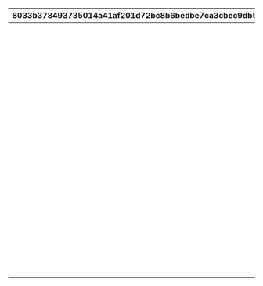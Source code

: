 |8033b378493735014a41af201d72bc8b6bedbe7ca3cbec9db5b8721af498bfad|caefd4ee06d9e6d39fbafdc07f4b77529c4c70a5b1966bd822d0522022fb4086|0b912739068d8f914b08dadbc36aecd549d38ab95363d60cbd952f1c331ec2db|bfb718c90f1c8259c9c2d9fab02470f93b095454e828f81db3b640604c0f3204|2d8024c87099eaecf588baa1eb094358e862cce037fa4e8b916685de53828785|eb41515f30507a44fef67c0ea65a2e2e1a2c27a4dd916b52c653f589050a45cd|a418b78a752af515a6aa68de60b4f1412fd4e3bf4d9175a11d7b5bf53cd262d8|76e770fa34e00d37505dc70dafe52403d2e0d1d7f116a8b3df2a15d25a674da8|dd9646b5df8748a6fc65fe1ebc328c9abb47bbe90d88d450110163e5f10785d6|3f24385b9b8913376a22ed16bd4dff18248deea7506edf679b4a89bcfdf09e79|a8ce07a3521436af3929de2891bb6f217d9f84efe220aac594b0b33012ed083a|cad8494481fbfea45bc012259e9ebd8391c96d66504dcf2a5e8c4bcbb3e06445|e0412c67f3dea8248ccaec27969e75daeaa808ee220a7682356704711778a07c|
| --- | --- | --- | --- | --- | --- | --- | --- | --- | --- | --- | --- | --- |
|||||||3100101|1|29|||31001_01||
|||||||3100101|30|59|||31001_03||
|||||||3100101|60|-1|||31001_05||
|||||||3100102|1|29||31001_01|31001_01||
|||||||3100102|30|59||31001_03|31001_03||
|||||||3100102|60|-1||31001_05|31001_05||
|||31001_01||||3100103|1|29||31001_01|31001_01||
|||31001_03||||3100103|30|59||31001_03|31001_03||
|||31001_05||||3100103|60|-1||31001_05|31001_05||
|||31001_01||31001_01||3100104|1|29||31001_01|31001_01||
|||31001_03||31001_03||3100104|30|59||31001_03|31001_03||
|||31001_05||31001_05||3100104|60|-1||31001_05|31001_05||
|||||||3100201|1|289||61004_02|61004_01||
|||||||3100201|290|299||61004_04|61004_03||
|||||||3100201|300|309||61004_06|61004_05||
|||||||3100201|310|319||61004_08|61004_07||
|||||||3100201|320|329||61004_10|61004_09||
|||||||3100201|330|339||61004_12|61004_11||
|||||||3100201|340|349||61004_14|61004_13||
|||||||3100201|350|-1||61004_16|61004_15||